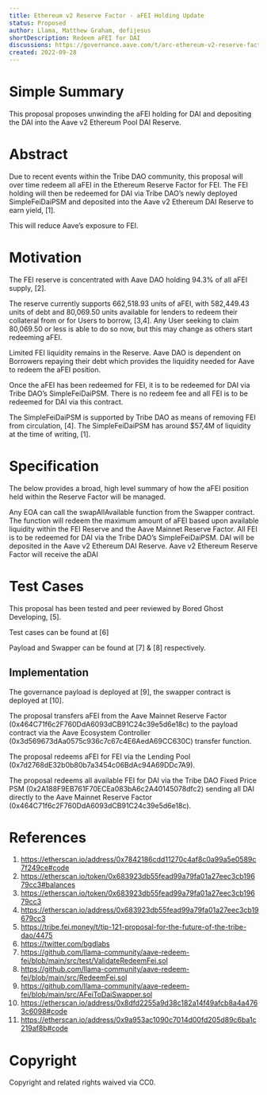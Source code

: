 ```yaml
---
title: Ethereum v2 Reserve Factor - aFEI Holding Update
status: Proposed
author: Llama, Matthew Graham, defijesus
shortDescription: Redeem aFEI for DAI
discussions: https://governance.aave.com/t/arc-ethereum-v2-reserve-factor-afei-holding-update/9401
created: 2022-09-28
---
```


# Simple Summary

This proposal proposes unwinding the aFEI holding for DAI and depositing the DAI into the Aave v2 Ethereum Pool DAI Reserve.

# Abstract

Due to recent events within the Tribe DAO community, this proposal will over time redeem all aFEI in the Ethereum Reserve Factor for FEI. The FEI holding will then be redeemed for DAI via Tribe DAO’s newly deployed SimpleFeiDaiPSM and deposited into the Aave v2 Ethereum DAI Reserve to earn yield, [1].

This will reduce Aave’s exposure to FEI. 

# Motivation

The FEI reserve is concentrated with Aave DAO holding 94.3% of all aFEI supply, [2]. 

The reserve currently supports 662,518.93 units of aFEI, with 582,449.43 units of debt and 80,069.50 units available for lenders to redeem their collateral from or for Users to borrow, [3,4]. Any User seeking to claim 80,069.50 or less is able to do so now, but this may change as others start redeeming aFEI. 

Limited FEI liquidity remains in the Reserve. Aave DAO is dependent on Borrowers repaying their debt which provides the liquidity needed for Aave to redeem the aFEI position.

Once the aFEI has been redeemed for FEI, it is to be redeemed for DAI via Tribe DAO’s SimpleFeiDaiPSM. There is no redeem fee and all FEI is to be redeemed for DAI via this contract.

The SimpleFeiDaiPSM is supported by Tribe DAO as means of removing FEI from circulation, [4]. The SimpleFeiDaiPSM has around $57,4M of liquidity at the time of writing, [1].

# Specification

The below provides a broad, high level summary of how the aFEI position held within the Reserve Factor will be managed. 

Any EOA can call the swapAllAvailable function from the Swapper contract.
The function will redeem the maximum amount of aFEI based upon available liquidity within the FEI Reserve and the Aave Mainnet Reserve Factor.
All FEI is to be redeemed for DAI via the Tribe DAO’s SimpleFeiDaiPSM.
DAI will be deposited in the Aave v2 Ethereum DAI Reserve.
Aave v2 Ethereum Reserve Factor will receive the aDAI

# Test Cases

This proposal has been tested and peer reviewed by Bored Ghost Developing, [5].

Test cases can be found at [6]

Payload and Swapper can be found at [7] & [8] respectively.

## Implementation

The governance payload is deployed at [9], the swapper contract is deployed at [10]. 

The proposal transfers aFEI from the Aave Mainnet Reserve Factor (0x464C71f6c2F760DdA6093dCB91C24c39e5d6e18c) to the payload contract via the Aave Ecosystem Controller (0x3d569673dAa0575c936c7c67c4E6AedA69CC630C) transfer function.

The proposal redeems aFEI for FEI via the Lending Pool (0x7d2768dE32b0b80b7a3454c06BdAc94A69DDc7A9).

The proposal redeems all available FEI for DAI via the Tribe DAO Fixed Price PSM (0x2A188F9EB761F70ECEa083bA6c2A40145078dfc2) sending all DAI directly to the Aave Mainnet Reserve Factor (0x464C71f6c2F760DdA6093dCB91C24c39e5d6e18c).

# References

1. https://etherscan.io/address/0x7842186cdd11270c4af8c0a99a5e0589c7f249ce#code
2. https://etherscan.io/token/0x683923db55fead99a79fa01a27eec3cb19679cc3#balances
2. https://etherscan.io/token/0x683923db55fead99a79fa01a27eec3cb19679cc3
3. https://etherscan.io/address/0x683923db55fead99a79fa01a27eec3cb19679cc3
4. https://tribe.fei.money/t/tip-121-proposal-for-the-future-of-the-tribe-dao/4475
5. https://twitter.com/bgdlabs
6. https://github.com/llama-community/aave-redeem-fei/blob/main/src/test/ValidateRedeemFei.sol 
7. https://github.com/llama-community/aave-redeem-fei/blob/main/src/RedeemFei.sol
8. https://github.com/llama-community/aave-redeem-fei/blob/main/src/AFeiToDaiSwapper.sol
9. https://etherscan.io/address/0x8dfd2255a9d38c182a14f49afcb8a4a4763c6098#code
10. https://etherscan.io/address/0x9a953ac1090c7014d00fd205d89c6ba1c219af8b#code

# Copyright

Copyright and related rights waived via CC0.
